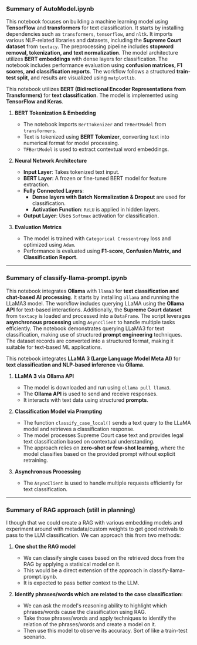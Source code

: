 ### **Summary of AutoModel.ipynb**  
This notebook focuses on building a machine learning model using **TensorFlow** and **transformers** for text classification. It starts by installing dependencies such as `transformers`, `tensorflow`, and `nltk`. It imports various NLP-related libraries and datasets, including the **Supreme Court dataset** from `textacy`. The preprocessing pipeline includes **stopword removal, tokenization, and text normalization**. The model architecture utilizes **BERT embeddings** with dense layers for classification. The notebook includes performance evaluation using **confusion matrices, F1 scores, and classification reports**. The workflow follows a structured **train-test split**, and results are visualized using `matplotlib`.

This notebook utilizes **BERT (Bidirectional Encoder Representations from Transformers)** for **text classification**. The model is implemented using **TensorFlow and Keras**. 

1. **BERT Tokenization & Embedding**  
   - The notebook imports `BertTokenizer` and `TFBertModel` from `transformers`.  
   - Text is tokenized using **BERT Tokenizer**, converting text into numerical format for model processing.  
   - `TFBertModel` is used to extract contextual word embeddings.

2. **Neural Network Architecture**  
   - **Input Layer**: Takes tokenized text input.  
   - **BERT Layer**: A frozen or fine-tuned BERT model for feature extraction.  
   - **Fully Connected Layers**:  
     - **Dense layers with Batch Normalization & Dropout** are used for classification.  
     - **Activation Function**: `ReLU` is applied in hidden layers.  
   - **Output Layer**: Uses `Softmax` activation for classification.

3. **Evaluation Metrics**  
   - The model is trained with `Categorical Crossentropy` loss and optimized using `Adam`.  
   - Performance is evaluated using **F1-score, Confusion Matrix, and Classification Report**.


---

### **Summary of classify-llama-prompt.ipynb**  
This notebook integrates **Ollama** with `llama3` for **text classification and chat-based AI processing**. It starts by installing `ollama` and running the LLaMA3 model. The workflow includes querying LLaMA using the **Ollama API** for text-based interactions. Additionally, the **Supreme Court dataset** from `textacy` is loaded and processed into a `DataFrame`. The script leverages **asynchronous processing** using `AsyncClient` to handle multiple tasks efficiently. The notebook demonstrates querying LLaMA3 for text classification, making use of structured **prompt engineering** techniques. The dataset records are converted into a structured format, making it suitable for text-based ML applications.

This notebook integrates **LLaMA 3 (Large Language Model Meta AI)** for **text classification and NLP-based inference** via **Ollama**.

1. **LLaMA 3 via Ollama API**  
   - The model is downloaded and run using `ollama pull llama3`.  
   - The **Ollama API** is used to send and receive responses.  
   - It interacts with text data using structured **prompts**.

2. **Classification Model via Prompting**  
   - The function `classify_case_local()` sends a text query to the LLaMA model and retrieves a classification response.  
   - The model processes Supreme Court case text and provides legal text classification based on contextual understanding.  
   - The approach relies on **zero-shot or few-shot learning**, where the model classifies based on the provided prompt without explicit retraining.

3. **Asynchronous Processing**  
   - The `AsyncClient` is used to handle multiple requests efficiently for text classification.


---


### **Summary of RAG approach (still in planning)**  

I though that we could create a RAG with various embedding models and experiment around with metadata/custom weights to get good retrivals to pass to the LLM classification. We can approach this from two methods:

1. **One shot the RAG model**
   - We can classify single cases based on the retrieved docs from the RAG by applying a statisical model on it.
   - This would be a direct extension of the approach in classify-llama-prompt.ipynb.
   - It is expected to pass better context to the LLM.


2. **Identify phrases/words which are related to the case classification:**
   - We can ask the model's reasoning ability to highlight which phrases/words cause the classification using RAG.
   - Take those phrases/words and apply techniques to identify the relation of the phrases/words and create a model on it.
   - Then use this model to observe its accuracy. Sort of like a train-test scenario.